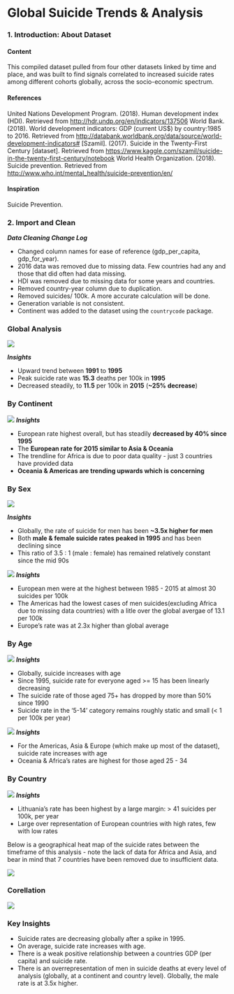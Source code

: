 # **Global Suicide Trends & Analysis**   

### 1. Introduction: About Dataset  


#### Content 
This compiled dataset pulled from four other datasets linked by time and place, and was built to find signals correlated to increased suicide rates among different cohorts globally, across the socio-economic spectrum.

#### References  
United Nations Development Program. (2018). Human development index (HDI). Retrieved from http://hdr.undp.org/en/indicators/137506
World Bank. (2018). World development indicators: GDP (current US$) by country:1985 to 2016. Retrieved from http://databank.worldbank.org/data/source/world-development-indicators#
[Szamil]. (2017). Suicide in the Twenty-First Century [dataset]. Retrieved from https://www.kaggle.com/szamil/suicide-in-the-twenty-first-century/notebook
World Health Organization. (2018). Suicide prevention. Retrieved from http://www.who.int/mental_health/suicide-prevention/en/
  
#### Inspiration  
Suicide Prevention.

  

### 2. Import and Clean  
***Data Cleaning Change Log***  
  
* Changed column names for ease of reference (gdp_per_capita, gdp_for_year).  
* 2016 data was removed due to missing data. Few countries had any and those that did often had data missing.  
* HDI was removed due to missing data for some years and countries.  
* Removed country-year column due to duplication.  
* Removed suicides/ 100k. A more accurate calculation will be done.  
* Generation variable is not consistent.  
* Continent was added to the dataset using the `countrycode` package.  


### **Global Analysis**
![](https://github.com/John-okoye/Suicides-Rate/blob/main/Visualizations/01-%20Global%20Suicides%20trend.png)

***Insights***  

* Upward trend between **1991** to **1995**  
* Peak suicide rate was **15.3** deaths per 100k in **1995**  
* Decreased steadily, to **11.5** per 100k in **2015** (**~25% decrease**)  


### **By Continent**
![](https://github.com/John-okoye/Suicides-Rate/blob/main/Visualizations/02-%20Continent%20and%20Year%20trend.png)
***Insights***  

* European rate highest overall, but has steadily **decreased by 40% since 1995**  
* The **European rate for 2015 similar to Asia & Oceania**  
* The trendline for Africa is due to poor data quality - just 3 countries have provided data  
* **Oceania & Americas are trending upwards which is concerning**  
  
  
### **By Sex**
![](https://github.com/John-okoye/Suicides-Rate/blob/main/Visualizations/03-%20Sex%20and%20Year%20trend.png)

***Insights***  

* Globally, the rate of suicide for men has been **~3.5x higher for men**  
* Both **male & female suicide rates peaked in 1995** and has been declining since  
* This ratio of 3.5 : 1 (male : female) has remained relatively constant since the mid 90s  


![](https://github.com/John-okoye/Suicides-Rate/blob/main/Visualizations/04%20-%20Gender%20Disparity%20by%20Continent.png)
***Insights***   

* European men were at the highest between 1985 - 2015 at almost 30 suicides per 100k  
* The Americas had the lowest cases of men suicides(excluding Africa due to missing data countries) with a litle over the global avergae of 13.1 per 100k  
* Europe’s rate was at 2.3x higher than global average   


### **By Age**
![](https://github.com/John-okoye/Suicides-Rate/blob/main/Visualizations/05-%20Trend%20by%20age%20and%20Year.png)
***Insights***  

* Globally, suicide increases with age  
* Since 1995, suicide rate for everyone aged >= 15 has been linearly decreasing  
* The suicide rate of those aged 75+ has dropped by more than 50% since 1990  
* Suicide rate in the ‘5-14’ category remains roughly static and small (< 1 per 100k per year)  


![](https://github.com/John-okoye/Suicides-Rate/blob/main/Visualizations/06-%20Age%20Disparity%20by%20Continent.png)
***Insights***  

* For the Americas, Asia & Europe (which make up most of the dataset), suicide rate increases with age  
* Oceania & Africa’s rates are highest for those aged 25 - 34  

### **By Country**

![](https://github.com/John-okoye/Suicides-Rate/blob/main/Visualizations/07-%20Global%20suicides%20by%20country.png)
***Insights***  

* Lithuania’s rate has been highest by a large margin: > 41 suicides per 100k, per year  
* Large over representation of European countries with high rates, few with low rates  

Below is a geographical heat map of the suicide rates between the timeframe of this analysis - note the lack of data for Africa and Asia, and bear in mind that 7 countries have been removed due to insufficient data.

![](https://github.com/John-okoye/Suicides-Rate/blob/main/Visualizations/08-%20Country%20Heat%20map.png)

### **Corellation**  
![](https://github.com/John-okoye/Suicides-Rate/blob/main/Visualizations/09-%20Coreelation.png)


### **Key Insights**

* Suicide rates are decreasing globally after a spike in 1995.  
* On average, suicide rate increases with age.  
* There is a weak positive relationship between a countries GDP (per capita) and suicide rate.  
* There is an overrepresentation of men in suicide deaths at every level of analysis (globally, at a continent and country level). Globally, the male rate is at 3.5x higher.  


